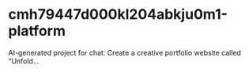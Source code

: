 # cmh79447d000kl204abkju0m1-platform
AI-generated project for chat: Create a creative portfolio website called “Unfold...
